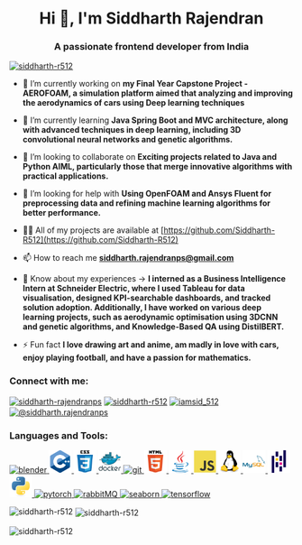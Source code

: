 <h1 align="center">Hi 👋, I'm Siddharth Rajendran</h1>
<h3 align="center">A passionate frontend developer from India</h3>

<p align="left"> <a href="https://github.com/ryo-ma/github-profile-trophy"><img src="https://github-profile-trophy.vercel.app/?username=siddharth-r512" alt="siddharth-r512" /></a> </p>

- 🔭 I’m currently working on **my Final Year Capstone Project - AEROFOAM, a simulation platform aimed that analyzing and improving the aerodynamics of cars using Deep learning techniques**

- 🌱 I’m currently learning **Java Spring Boot and MVC architecture, along with advanced techniques in deep learning, including 3D convolutional neural networks and genetic algorithms.**

- 👯 I’m looking to collaborate on **Exciting projects related to Java and Python AIML, particularly those that merge innovative algorithms with practical applications.**

- 🤝 I’m looking for help with **Using OpenFOAM and Ansys Fluent for preprocessing data and refining machine learning algorithms for better performance.**

- 👨‍💻 All of my projects are available at [https://github.com/Siddharth-R512](https://github.com/Siddharth-R512)

- 📫 How to reach me **siddharth.rajendranps@gmail.com**

- 📄 Know about my experiences -> **I interned as a Business Intelligence Intern at Schneider Electric, where I used Tableau for data visualisation, designed KPI-searchable dashboards, and tracked solution adoption. Additionally, I have worked on various deep learning projects, such as aerodynamic optimisation using 3DCNN and genetic algorithms, and Knowledge-Based QA using DistilBERT.**

- ⚡ Fun fact **I love drawing art and anime, am madly in love with cars, enjoy playing football, and have a passion for mathematics.**

<h3 align="left">Connect with me:</h3>
<p align="left">
<a href="https://linkedin.com/in/siddharth-rajendranps" target="blank"><img align="center" src="https://raw.githubusercontent.com/rahuldkjain/github-profile-readme-generator/master/src/images/icons/Social/linked-in-alt.svg" alt="siddharth-rajendranps" height="30" width="40" /></a>
<a href="https://kaggle.com/siddharth-r512" target="blank"><img align="center" src="https://raw.githubusercontent.com/rahuldkjain/github-profile-readme-generator/master/src/images/icons/Social/kaggle.svg" alt="siddharth-r512" height="30" width="40" /></a>
<a href="https://instagram.com/iamsid_512" target="blank"><img align="center" src="https://raw.githubusercontent.com/rahuldkjain/github-profile-readme-generator/master/src/images/icons/Social/instagram.svg" alt="iamsid_512" height="30" width="40" /></a>
<a href="https://medium.com/@siddharth.rajendranps" target="blank"><img align="center" src="https://raw.githubusercontent.com/rahuldkjain/github-profile-readme-generator/master/src/images/icons/Social/medium.svg" alt="@siddharth.rajendranps" height="30" width="40" /></a>
</p>

<h3 align="left">Languages and Tools:</h3>
<p align="left"> <a href="https://www.blender.org/" target="_blank" rel="noreferrer"> <img src="https://download.blender.org/branding/community/blender_community_badge_white.svg" alt="blender" width="40" height="40"/> </a> <a href="https://www.w3schools.com/cpp/" target="_blank" rel="noreferrer"> <img src="https://raw.githubusercontent.com/devicons/devicon/master/icons/cplusplus/cplusplus-original.svg" alt="cplusplus" width="40" height="40"/> </a> <a href="https://www.w3schools.com/css/" target="_blank" rel="noreferrer"> <img src="https://raw.githubusercontent.com/devicons/devicon/master/icons/css3/css3-original-wordmark.svg" alt="css3" width="40" height="40"/> </a> <a href="https://www.docker.com/" target="_blank" rel="noreferrer"> <img src="https://raw.githubusercontent.com/devicons/devicon/master/icons/docker/docker-original-wordmark.svg" alt="docker" width="40" height="40"/> </a> <a href="https://git-scm.com/" target="_blank" rel="noreferrer"> <img src="https://www.vectorlogo.zone/logos/git-scm/git-scm-icon.svg" alt="git" width="40" height="40"/> </a> <a href="https://www.w3.org/html/" target="_blank" rel="noreferrer"> <img src="https://raw.githubusercontent.com/devicons/devicon/master/icons/html5/html5-original-wordmark.svg" alt="html5" width="40" height="40"/> </a> <a href="https://www.java.com" target="_blank" rel="noreferrer"> <img src="https://raw.githubusercontent.com/devicons/devicon/master/icons/java/java-original.svg" alt="java" width="40" height="40"/> </a> <a href="https://developer.mozilla.org/en-US/docs/Web/JavaScript" target="_blank" rel="noreferrer"> <img src="https://raw.githubusercontent.com/devicons/devicon/master/icons/javascript/javascript-original.svg" alt="javascript" width="40" height="40"/> </a> <a href="https://www.linux.org/" target="_blank" rel="noreferrer"> <img src="https://raw.githubusercontent.com/devicons/devicon/master/icons/linux/linux-original.svg" alt="linux" width="40" height="40"/> </a> <a href="https://www.mysql.com/" target="_blank" rel="noreferrer"> <img src="https://raw.githubusercontent.com/devicons/devicon/master/icons/mysql/mysql-original-wordmark.svg" alt="mysql" width="40" height="40"/> </a> <a href="https://pandas.pydata.org/" target="_blank" rel="noreferrer"> <img src="https://raw.githubusercontent.com/devicons/devicon/2ae2a900d2f041da66e950e4d48052658d850630/icons/pandas/pandas-original.svg" alt="pandas" width="40" height="40"/> </a> <a href="https://www.python.org" target="_blank" rel="noreferrer"> <img src="https://raw.githubusercontent.com/devicons/devicon/master/icons/python/python-original.svg" alt="python" width="40" height="40"/> </a> <a href="https://pytorch.org/" target="_blank" rel="noreferrer"> <img src="https://www.vectorlogo.zone/logos/pytorch/pytorch-icon.svg" alt="pytorch" width="40" height="40"/> </a> <a href="https://www.rabbitmq.com" target="_blank" rel="noreferrer"> <img src="https://www.vectorlogo.zone/logos/rabbitmq/rabbitmq-icon.svg" alt="rabbitMQ" width="40" height="40"/> </a> <a href="https://seaborn.pydata.org/" target="_blank" rel="noreferrer"> <img src="https://seaborn.pydata.org/_images/logo-mark-lightbg.svg" alt="seaborn" width="40" height="40"/> </a> <a href="https://www.tensorflow.org" target="_blank" rel="noreferrer"> <img src="https://www.vectorlogo.zone/logos/tensorflow/tensorflow-icon.svg" alt="tensorflow" width="40" height="40"/> </a> </p>

<p><img align="left" src="https://github-readme-stats.vercel.app/api/top-langs?username=siddharth-r512&show_icons=true&locale=en&layout=compact" alt="siddharth-r512" /></p>

<p>&nbsp;<img align="center" src="https://github-readme-stats.vercel.app/api?username=siddharth-r512&show_icons=true&locale=en" alt="siddharth-r512" /></p>

<p><img align="center" src="https://github-readme-streak-stats.herokuapp.com/?user=siddharth-r512&" alt="siddharth-r512" /></p>
